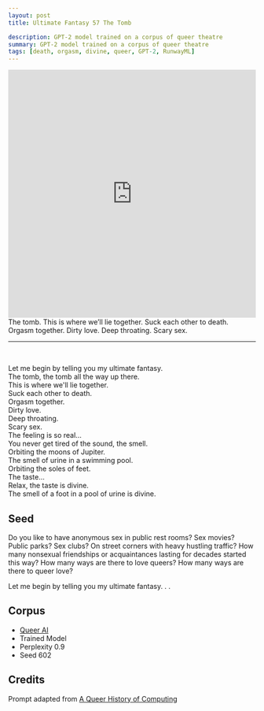 ```yaml
---
layout: post
title: Ultimate Fantasy 57 The Tomb

description: GPT-2 model trained on a corpus of queer theatre
summary: GPT-2 model trained on a corpus of queer theatre
tags: [death, orgasm, divine, queer, GPT-2, RunwayML]
---
```


<div style="padding:100% 0 0 0;position:relative;"><iframe src="https://player.vimeo.com/video/648207657?h=c1339abe6d&amp;badge=0&amp;autopause=0&amp;player_id=0&amp;app_id=58479" frameborder="0" allow="autoplay; fullscreen; picture-in-picture" allowfullscreen style="position:absolute;top:0;left:0;width:100%;height:100%;" title="the-tomb"></iframe></div><script src="https://player.vimeo.com/api/player.js"></script>

<figcaption>The tomb. This is where we’ll lie together. Suck each other to death. Orgasm together. Dirty love. Deep throating. Scary sex.</figcaption>
<hr/>
<br/>

Let me begin by telling you my ultimate fantasy.<br/>
The tomb, the tomb all the way up there.<br/>
This is where we'll lie together.<br/>
Suck each other to death.<br/>
Orgasm together.<br/>
Dirty love.<br/>
Deep throating.<br/>
Scary sex.<br/>
The feeling is so real...<br/>
You never get tired of the sound, the smell.<br/>
Orbiting the moons of Jupiter.<br/>
The smell of urine in a swimming pool.<br/>
Orbiting the soles of feet.<br/>
The taste...<br/>
Relax, the taste is divine.<br/>
The smell of a foot in a pool of urine is divine.


## Seed

Do you like to have anonymous sex in public rest rooms? Sex movies? Public parks? Sex clubs? On street corners with heavy hustling traffic? How many nonsexual friendships or acquaintances lasting for decades started this way? How many ways are there to love queers? How many ways are there to queer love?

Let me begin by telling you my ultimate fantasy. . .

## Corpus

- [Queer AI](/queerai)
- Trained Model
- Perplexity 0.9
- Seed 602

## Credits

Prompt adapted from [A Queer History of Computing](https://rhizome.org/editorial/2013/feb/19/queer-computing-1/)
